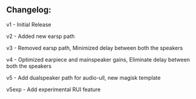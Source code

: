 ## Changelog:

v1 - Initial Release

v2 - Added new earsp path

v3 - Removed earsp path, Minimized delay between both the speakers

v4 - Optimized earpiece and mainspeaker gains, Eliminate delay between both the speakers

v5 - Add dualspeaker path for audio-ull, new magisk template

v5exp - Add experimental RUI feature
